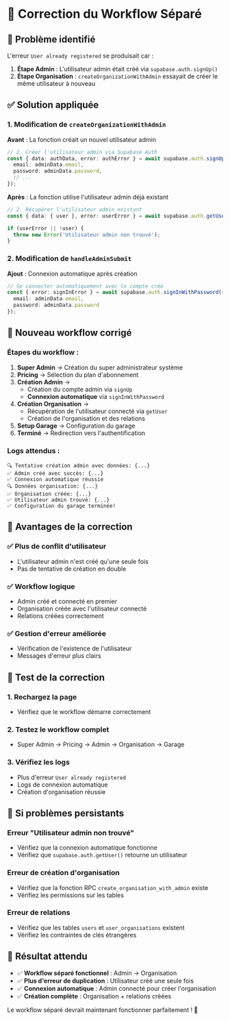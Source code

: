# 🔧 Correction du Workflow Séparé

## 🚨 Problème identifié

L'erreur `User already registered` se produisait car :

1. **Étape Admin** : L'utilisateur admin était créé via `supabase.auth.signUp()`
2. **Étape Organisation** : `createOrganizationWithAdmin` essayait de créer le même utilisateur à nouveau

## ✅ Solution appliquée

### 1. **Modification de `createOrganizationWithAdmin`**

**Avant** : La fonction créait un nouvel utilisateur admin
```typescript
// 2. Créer l'utilisateur admin via Supabase Auth
const { data: authData, error: authError } = await supabase.auth.signUp({
  email: adminData.email,
  password: adminData.password,
  // ...
});
```

**Après** : La fonction utilise l'utilisateur admin déjà existant
```typescript
// 2. Récupérer l'utilisateur admin existant
const { data: { user }, error: userError } = await supabase.auth.getUser();

if (userError || !user) {
  throw new Error('Utilisateur admin non trouvé');
}
```

### 2. **Modification de `handleAdminSubmit`**

**Ajout** : Connexion automatique après création
```typescript
// Se connecter automatiquement avec le compte créé
const { error: signInError } = await supabase.auth.signInWithPassword({
  email: adminData.email,
  password: adminData.password
});
```

## 🔄 Nouveau workflow corrigé

### **Étapes du workflow :**

1. **Super Admin** → Création du super administrateur système
2. **Pricing** → Sélection du plan d'abonnement
3. **Création Admin** → 
   - Création du compte admin via `signUp`
   - **Connexion automatique** via `signInWithPassword`
4. **Création Organisation** → 
   - Récupération de l'utilisateur connecté via `getUser`
   - Création de l'organisation et des relations
5. **Setup Garage** → Configuration du garage
6. **Terminé** → Redirection vers l'authentification

### **Logs attendus :**

```
🔍 Tentative création admin avec données: {...}
✅ Admin créé avec succès: {...}
✅ Connexion automatique réussie
🔍 Données organisation: {...}
✅ Organisation créée: {...}
✅ Utilisateur admin trouvé: {...}
✅ Configuration du garage terminée!
```

## 🎯 Avantages de la correction

### ✅ **Plus de conflit d'utilisateur**
- L'utilisateur admin n'est créé qu'une seule fois
- Pas de tentative de création en double

### ✅ **Workflow logique**
- Admin créé et connecté en premier
- Organisation créée avec l'utilisateur connecté
- Relations créées correctement

### ✅ **Gestion d'erreur améliorée**
- Vérification de l'existence de l'utilisateur
- Messages d'erreur plus clairs

## 🧪 Test de la correction

### **1. Rechargez la page**
- Vérifiez que le workflow démarre correctement

### **2. Testez le workflow complet**
- Super Admin → Pricing → Admin → Organisation → Garage

### **3. Vérifiez les logs**
- Plus d'erreur `User already registered`
- Logs de connexion automatique
- Création d'organisation réussie

## 🚨 Si problèmes persistants

### **Erreur "Utilisateur admin non trouvé"**
- Vérifiez que la connexion automatique fonctionne
- Vérifiez que `supabase.auth.getUser()` retourne un utilisateur

### **Erreur de création d'organisation**
- Vérifiez que la fonction RPC `create_organisation_with_admin` existe
- Vérifiez les permissions sur les tables

### **Erreur de relations**
- Vérifiez que les tables `users` et `user_organisations` existent
- Vérifiez les contraintes de clés étrangères

## 🎉 Résultat attendu

- ✅ **Workflow séparé fonctionnel** : Admin → Organisation
- ✅ **Plus d'erreur de duplication** : Utilisateur créé une seule fois
- ✅ **Connexion automatique** : Admin connecté pour créer l'organisation
- ✅ **Création complète** : Organisation + relations créées

Le workflow séparé devrait maintenant fonctionner parfaitement ! 🚀
